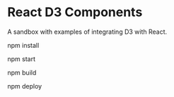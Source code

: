 # React D3 Components

A sandbox with examples of integrating D3 with React.

  npm install

  npm start

  npm build

  npm deploy
